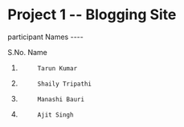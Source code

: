 # Project 1 -- Blogging Site

participant Names ----

S.No.           Name                
1.          Tarun Kumar
2.          Shaily Tripathi
3.          Manashi Bauri
4.          Ajit Singh
